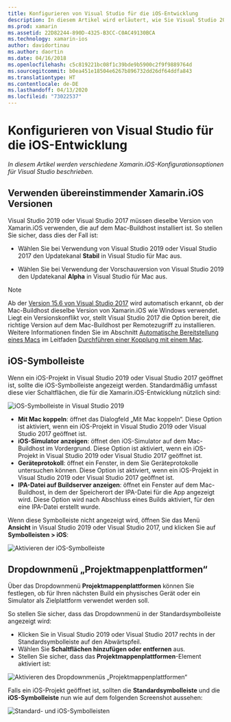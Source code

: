 ```yaml
---
title: Konfigurieren von Visual Studio für die iOS-Entwicklung
description: In diesem Artikel wird erläutert, wie Sie Visual Studio 2019 für die Xamarin.iOS-Entwicklung konfigurieren. Es wird insbesondere darauf eingegangen, wie die installierte Version von Xamarin.iOS, die iOS-Symbolleiste und das Dropdownmenü für Projektmappenplattformen konfiguriert werden.
ms.prod: xamarin
ms.assetid: 22D82244-890D-4325-B3CC-C0AC49130BCA
ms.technology: xamarin-ios
author: davidortinau
ms.author: daortin
ms.date: 04/16/2018
ms.openlocfilehash: c5c819221bc08f1c39bde9b5900c2f9f9889764d
ms.sourcegitcommit: b0ea451e18504e6267b896732dd26df64ddfa843
ms.translationtype: HT
ms.contentlocale: de-DE
ms.lasthandoff: 04/13/2020
ms.locfileid: "73022537"
---
```

# <a name="configuring-visual-studio-for-ios-development"></a>Konfigurieren von Visual Studio für die iOS-Entwicklung

_In diesem Artikel werden verschiedene Xamarin.iOS-Konfigurationsoptionen für Visual Studio beschrieben._

## <a name="using-matching-xamarinios-versions"></a>Verwenden übereinstimmender Xamarin.iOS Versionen

Visual Studio 2019 oder Visual Studio 2017 müssen dieselbe Version von Xamarin.iOS verwenden, die auf dem Mac-Buildhost installiert ist. So stellen Sie sicher, dass dies der Fall ist:

- Wählen Sie bei Verwendung von Visual Studio 2019 oder Visual Studio 2017 den Updatekanal **Stabil** in Visual Studio für Mac aus.

- Wählen Sie bei Verwendung der Vorschauversion von Visual Studio 2019 den Updatekanal **Alpha** in Visual Studio für Mac aus.

> [!NOTE]
> Ab der [Version 15.6 von Visual Studio 2017](https://docs.microsoft.com/visualstudio/releasenotes/vs2017-relnotes#automatic-macos-provisioning) wird automatisch erkannt, ob der Mac-Buildhost dieselbe Version von Xamarin.iOS wie Windows verwendet. Liegt ein Versionskonflikt vor, stellt Visual Studio 2017 die Option bereit, die richtige Version auf dem Mac-Buildhost per Remotezugriff zu installieren. Weitere Informationen finden Sie im Abschnitt [Automatische Bereitstellung eines Macs](~/ios/get-started/installation/windows/connecting-to-mac/index.md#automatic-mac-provisioning) im Leitfaden [Durchführen einer Kopplung mit einem Mac](~/ios/get-started/installation/windows/connecting-to-mac/index.md).

## <a name="ios-toolbar"></a>iOS-Symbolleiste

Wenn ein iOS-Projekt in Visual Studio 2019 oder Visual Studio 2017 geöffnet ist, sollte die iOS-Symbolleiste angezeigt werden.  Standardmäßig umfasst diese vier Schaltflächen, die für die Xamarin.iOS-Entwicklung nützlich sind:

![iOS-Symbolleiste in Visual Studio 2019](config-options-images/ios-toolbar.png)

- **Mit Mac koppeln**: öffnet das Dialogfeld „Mit Mac koppeln“. Diese Option ist aktiviert, wenn ein iOS-Projekt in Visual Studio 2019 oder Visual Studio 2017 geöffnet ist.
- **iOS-Simulator anzeigen**: öffnet den iOS-Simulator auf dem Mac-Buildhost im Vordergrund. Diese Option ist aktiviert, wenn ein iOS-Projekt in Visual Studio 2019 oder Visual Studio 2017 geöffnet ist.
- **Geräteprotokoll**: öffnet ein Fenster, in dem Sie Geräteprotokolle untersuchen können. Diese Option ist aktiviert, wenn ein iOS-Projekt in Visual Studio 2019 oder Visual Studio 2017 geöffnet ist.
- **IPA-Datei auf Buildserver anzeigen**: öffnet ein Fenster auf dem Mac-Buildhost, in dem der Speicherort der IPA-Datei für die App angezeigt wird. Diese Option wird nach Abschluss eines Builds aktiviert, für den eine IPA-Datei erstellt wurde.

Wenn diese Symbolleiste nicht angezeigt wird, öffnen Sie das Menü **Ansicht** in Visual Studio 2019 oder Visual Studio 2017, und klicken Sie auf **Symbolleisten > iOS**:

![Aktivieren der iOS-Symbolleiste](config-options-images/ios-toolbar-enable.png "Aktivieren der iOS-Symbolleiste")

## <a name="solution-platforms-drop-down-menu"></a>Dropdownmenü „Projektmappenplattformen“

Über das Dropdownmenü **Projektmappenplattformen** können Sie festlegen, ob für Ihren nächsten Build ein physisches Gerät oder ein Simulator als Zielplattform verwendet werden soll.

So stellen Sie sicher, dass das Dropdownmenü in der Standardsymbolleiste angezeigt wird:

- Klicken Sie in Visual Studio 2019 oder Visual Studio 2017 rechts in der Standardsymbolleiste auf den Abwärtspfeil.
- Wählen Sie **Schaltflächen hinzufügen oder entfernen** aus. 
- Stellen Sie sicher, dass das **Projektmappenplattformen**-Element aktiviert ist:

![Aktivieren des Dropdownmenüs „Projektmappenplattformen“](config-options-images/solution-platforms-enable.png "Aktivieren des Dropdownmenüs „Projektmappenplattformen“")

Falls ein iOS-Projekt geöffnet ist, sollten die **Standardsymbolleiste** und die **iOS-Symbolleiste** nun wie auf dem folgenden Screenshot aussehen:

![Standard- und iOS-Symbolleisten](config-options-images/toolbars.png "Standard- und iOS-Symbolleisten")
